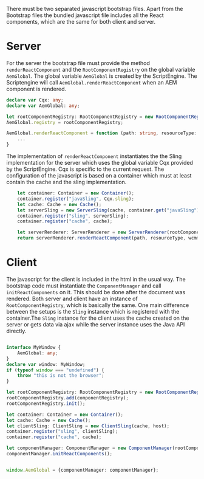 There must be two separated javascript bootstrap files. Apart from the Bootstrap files the bundled javascript file includes all the React
 components, which are the same for both client and server.


# Server

For the server the bootstrap file must provide the method `renderReactComponent`
and the `RootComponentRegistry` on the global variable `AemGlobal`. The global variable `AemGlobal` is created by the ScriptEngine.
The Scriptengine will call `AemGlobal.renderReactComponent` when an AEM component is rendered.

````typescript jsx
declare var Cqx: any;
declare var AemGlobal: any;

let rootComponentRegistry: RootComponentRegistry = new RootComponentRegistry();
AemGlobal.registry = rootComponentRegistry;

AemGlobal.renderReactComponent = function (path: string, resourceType: string, wcmmode: string): any {
    ...
}
````

The implementation of `renderReactComponent` instantiates the the Sling implementation for the server which 
 uses the global variable Cqx provided by the ScriptEngine. Cqx is specific to the current request. 
 The configuration of the javascript is based on a container which must at least contain the cache and the sling implementation.
 
 
````typescript jsx
    let container: Container = new Container();
    container.register("javaSling", Cqx.sling);
    let cache: Cache = new Cache();
    let serverSling = new ServerSling(cache, container.get("javaSling"));
    container.register("sling", serverSling);
    container.register("cache", cache);

    let serverRenderer: ServerRenderer = new ServerRenderer(rootComponentRegistry, container);
    return serverRenderer.renderReactComponent(path, resourceType, wcmmode);
````


# Client

The javascript for the client is included in the html in the usual way. The bootstrap code must instantiate the `ComponentManager`
and call `initReactComponents` on it. This should be done after the document was rendered. Both server and client have an instance of
`RootComponentRegistry`, which is basically the same. One main difference between the setups is the `Sling` instance which is registered
with the container.The `Sling` instance for the client uses the cache created on the server or gets data via ajax while the server instance
uses the Java API directly.

````typescript jsx

interface MyWindow {
    AemGlobal: any;
}
declare var window: MyWindow;
if (typeof window === "undefined") {
    throw "this is not the browser";
}

let rootComponentRegistry: RootComponentRegistry = new RootComponentRegistry();
rootComponentRegistry.add(componentRegistry);
rootComponentRegistry.init();

let container: Container = new Container();
let cache: Cache = new Cache();
let clientSling: ClientSling = new ClientSling(cache, host);
container.register("sling", clientSling);
container.register("cache", cache);

let componentManager: ComponentManager = new ComponentManager(rootComponentRegistry, container);
componentManager.initReactComponents();


window.AemGlobal = {componentManager: componentManager};
````
